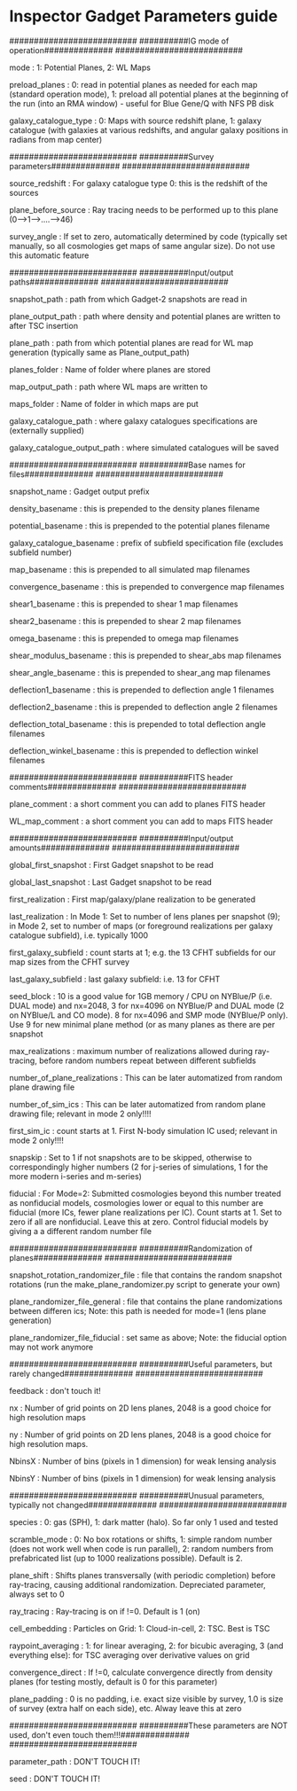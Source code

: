 Inspector Gadget Parameters guide
===================



##########################
##########IG mode of operation##############
##########################

mode 	: 	1: Potential Planes, 2: WL Maps

preload\_planes 	: 	0: read in potential planes as needed for each map (standard operation mode), 1: preload all potential planes at the beginning of the run (into an RMA window) - useful for Blue Gene/Q with NFS PB disk

galaxy\_catalogue\_type 	: 	0: Maps with source redshift plane, 1: galaxy catalogue (with galaxies at various redshifts, and angular galaxy positions in radians from map center)




##########################
##########Survey parameters##############
##########################

source\_redshift 	: 	For galaxy catalogue type 0: this is the redshift of the sources

plane\_before\_source 	: 	Ray tracing needs to be performed up to this plane (0-->1-->....-->46)

survey\_angle 	: 	If set to zero, automatically determined by code (typically set manually, so all cosmologies get maps of same angular size). Do not use this automatic feature




##########################
##########Input/output paths##############
##########################

snapshot\_path 	: 	path from which Gadget-2 snapshots are read in

plane\_output\_path 	: 	path where density and potential planes are written to after TSC insertion

plane\_path 	: 	path from which potential planes are read for WL map generation (typically same as Plane\_output\_path)

planes\_folder 	: 	Name of folder where planes are stored

map\_output\_path 	: 	path where WL maps are written to

maps\_folder 	: 	Name of folder in which maps are put

galaxy\_catalogue\_path 	: 	where galaxy catalogues specifications are (externally supplied)

galaxy\_catalogue\_output\_path 	: 	where simulated catalogues will be saved




##########################
##########Base names for files##############
##########################

snapshot\_name 	: 	Gadget output prefix

density\_basename 	: 	this is prepended to the density planes filename

potential\_basename 	: 	this is prepended to the potential planes filename

galaxy\_catalogue\_basename 	: 	prefix of subfield specification file (excludes subfield number)

map\_basename 	: 	this is prepended to all simulated map filenames

convergence\_basename 	: 	this is prepended to convergence map filenames

shear1\_basename 	: 	this is prepended to shear 1 map filenames

shear2\_basename 	: 	this is prepended to shear 2 map filenames

omega\_basename 	: 	this is prepended to omega map filenames

shear\_modulus\_basename 	: 	this is prepended to shear\_abs map filenames

shear\_angle\_basename 	: 	this is prepended to shear\_ang map filenames

deflection1\_basename 	: 	this is prepended to deflection angle 1 filenames

deflection2\_basename 	: 	this is prepended to deflection angle 2 filenames

deflection\_total\_basename 	: 	this is prepended to total deflection angle filenames

deflection\_winkel\_basename 	: 	this is prepended to deflection winkel filenames




##########################
##########FITS header comments##############
##########################

plane\_comment 	: 	a short comment you can add to planes FITS header

WL\_map\_comment 	: 	a short comment you can add to maps FITS header




##########################
##########Input/output amounts##############
##########################

global\_first\_snapshot 	: 	First Gadget snapshot to be read

global\_last\_snapshot 	: 	Last Gadget snapshot to be read

first\_realization 	: 	First map/galaxy/plane realization to be generated

last\_realization 	: 	In Mode 1: Set to number of lens planes per snapshot (9); in Mode 2, set to number of maps (or foreground realizations per galaxy catalogue subfield), i.e. typically 1000

first\_galaxy\_subfield 	: 	count starts at 1; e.g. the 13 CFHT subfields for our map sizes from the CFHT survey

last\_galaxy\_subfield 	: 	last galaxy subfield: i.e. 13 for CFHT

seed\_block 	: 	10 is a good value for 1GB memory / CPU on NYBlue/P (i.e. DUAL mode) and nx=2048, 3 for nx=4096 on NYBlue/P and DUAL mode (2 on NYBlue/L and CO mode). 8 for nx=4096 and SMP mode (NYBlue/P only). Use 9 for new minimal plane method (or as many planes as there are per snapshot

max\_realizations 	: 	maximum number of realizations allowed during ray-tracing, before random numbers repeat between different subfields

number\_of\_plane\_realizations 	: 	This can be later automatized from random plane drawing file

number\_of\_sim\_ics 	: 	This can be later automatized from random plane drawing file; relevant in mode 2 only!!!!

first\_sim\_ic 	: 	count starts at 1. First N-body simulation IC used; relevant in mode 2 only!!!!

snapskip 	: 	Set to 1 if not snapshots are to be skipped, otherwise to correspondingly higher numbers (2 for j-series of simulations, 1 for the more modern i-series and m-series)

fiducial 	: 	For Mode=2:  Submitted cosmologies beyond this number treated as nonfiducial models, cosmologies lower or equal to this number are fiducial (more ICs, fewer plane realizations per IC). Count starts at 1. Set to zero if all are nonfiducial. Leave this at zero. Control fiducial models by giving a a different random number file




##########################
##########Randomization of planes##############
##########################

snapshot\_rotation\_randomizer\_file 	: 	file that contains the random snapshot rotations (run the make_plane_randomizer.py script to generate your own)

plane\_randomizer\_file\_general 	: 	file that contains the plane randomizations between differen ics; Note: this path is needed for mode=1 (lens plane generation)

plane\_randomizer\_file\_fiducial 	: 	set same as above; Note: the fiducial option may not work anymore




##########################
##########Useful parameters, but rarely changed##############
##########################

feedback 	: 	don't touch it!

nx 	: 	Number of grid points on 2D lens planes, 2048 is a good choice for high resolution maps

ny 	: 	Number of grid points on 2D lens planes, 2048 is a good choice for high resolution maps.

NbinsX 	: 	Number of bins (pixels in 1 dimension) for weak lensing analysis

NbinsY 	: 	Number of bins (pixels in 1 dimension) for weak lensing analysis




##########################
##########Unusual parameters, typically not changed##############
##########################

species 	: 	0: gas (SPH), 1: dark matter (halo). So far only 1 used and tested

scramble\_mode 	: 	0: No box rotations or shifts, 1: simple random number (does not work well when code is run parallel), 2: random numbers from prefabricated list (up to 1000 realizations possible). Default is 2.

plane\_shift 	: 	Shifts planes transversally (with periodic completion) before ray-tracing, causing additional randomization. Depreciated parameter, always set to 0

ray\_tracing 	: 	Ray-tracing is on if !=0. Default is 1 (on)

cell\_embedding 	: 	Particles on Grid: 1: Cloud-in-cell, 2: TSC. Best is TSC

raypoint\_averaging 	: 	1: for linear averaging, 2: for bicubic averaging, 3 (and everything else): for TSC averaging over derivative values on grid

convergence\_direct 	: 	If !=0, calculate convergence directly from density planes (for testing mostly, default is 0 for this parameter)

plane\_padding 	: 	0 is no padding, i.e. exact size visible by survey, 1.0 is size of survey (extra half on each side), etc. Alway leave this at zero




##########################
##########These parameters are NOT used, don't even touch them!!!##############
##########################

parameter\_path 	: 	DON'T TOUCH IT!

seed 	: 	DON'T TOUCH IT!



